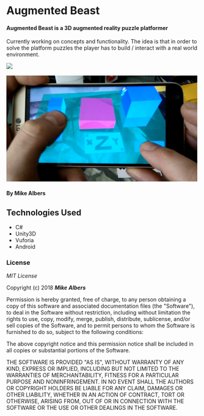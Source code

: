 # Augmented Beast

#### Augmented Beast is a 3D augmented reality puzzle platformer

Currently working on concepts and functionality.
The idea is that in order to solve the platform puzzles the player has
to build / interact with a real world environment.

<kbd><img src="img/platform-demo.gif" style="width: 500px;"></kbd>

<kbd><img src="img/platform-jump.PNG" style="width: 500px;"></kbd>

#### By Mike Albers

## Technologies Used
* C#
* Unity3D
* Vuforia
* Android

### License

*MIT License*

Copyright (c) 2018 **_Mike Albers_**

Permission is hereby granted, free of charge, to any person obtaining a copy
of this software and associated documentation files (the "Software"), to deal
in the Software without restriction, including without limitation the rights
to use, copy, modify, merge, publish, distribute, sublicense, and/or sell
copies of the Software, and to permit persons to whom the Software is
furnished to do so, subject to the following conditions:

The above copyright notice and this permission notice shall be included in all
copies or substantial portions of the Software.

THE SOFTWARE IS PROVIDED "AS IS", WITHOUT WARRANTY OF ANY KIND, EXPRESS OR
IMPLIED, INCLUDING BUT NOT LIMITED TO THE WARRANTIES OF MERCHANTABILITY,
FITNESS FOR A PARTICULAR PURPOSE AND NONINFRINGEMENT. IN NO EVENT SHALL THE
AUTHORS OR COPYRIGHT HOLDERS BE LIABLE FOR ANY CLAIM, DAMAGES OR OTHER
LIABILITY, WHETHER IN AN ACTION OF CONTRACT, TORT OR OTHERWISE, ARISING FROM,
OUT OF OR IN CONNECTION WITH THE SOFTWARE OR THE USE OR OTHER DEALINGS IN THE
SOFTWARE.

